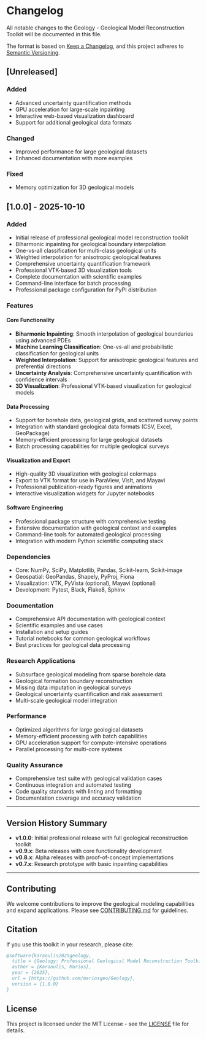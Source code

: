 # Changelog

All notable changes to the Geology - Geological Model Reconstruction Toolkit will be documented in this file.

The format is based on [Keep a Changelog](https://keepachangelog.com/en/1.0.0/),
and this project adheres to [Semantic Versioning](https://semver.org/spec/v2.0.0.html).

## [Unreleased]

### Added
- Advanced uncertainty quantification methods
- GPU acceleration for large-scale inpainting
- Interactive web-based visualization dashboard
- Support for additional geological data formats

### Changed
- Improved performance for large geological datasets
- Enhanced documentation with more examples

### Fixed
- Memory optimization for 3D geological models

## [1.0.0] - 2025-10-10

### Added
- Initial release of professional geological model reconstruction toolkit
- Biharmonic inpainting for geological boundary interpolation
- One-vs-all classification for multi-class geological units
- Weighted interpolation for anisotropic geological features
- Comprehensive uncertainty quantification framework
- Professional VTK-based 3D visualization tools
- Complete documentation with scientific examples
- Command-line interface for batch processing
- Professional package configuration for PyPI distribution

### Features

#### Core Functionality
- **Biharmonic Inpainting**: Smooth interpolation of geological boundaries using advanced PDEs
- **Machine Learning Classification**: One-vs-all and probabilistic classification for geological units
- **Weighted Interpolation**: Support for anisotropic geological features and preferential directions
- **Uncertainty Analysis**: Comprehensive uncertainty quantification with confidence intervals
- **3D Visualization**: Professional VTK-based visualization for geological models

#### Data Processing
- Support for borehole data, geological grids, and scattered survey points
- Integration with standard geological data formats (CSV, Excel, GeoPackage)
- Memory-efficient processing for large geological datasets
- Batch processing capabilities for multiple geological surveys

#### Visualization and Export
- High-quality 3D visualization with geological colormaps
- Export to VTK format for use in ParaView, VisIt, and Mayavi
- Professional publication-ready figures and animations
- Interactive visualization widgets for Jupyter notebooks

#### Software Engineering
- Professional package structure with comprehensive testing
- Extensive documentation with geological context and examples
- Command-line tools for automated geological processing
- Integration with modern Python scientific computing stack

### Dependencies
- Core: NumPy, SciPy, Matplotlib, Pandas, Scikit-learn, Scikit-image
- Geospatial: GeoPandas, Shapely, PyProj, Fiona
- Visualization: VTK, PyVista (optional), Mayavi (optional)
- Development: Pytest, Black, Flake8, Sphinx

### Documentation
- Comprehensive API documentation with geological context
- Scientific examples and use cases
- Installation and setup guides
- Tutorial notebooks for common geological workflows
- Best practices for geological data processing

### Research Applications
- Subsurface geological modeling from sparse borehole data
- Geological formation boundary reconstruction
- Missing data imputation in geological surveys
- Geological uncertainty quantification and risk assessment
- Multi-scale geological model integration

### Performance
- Optimized algorithms for large geological datasets
- Memory-efficient processing with batch capabilities
- GPU acceleration support for compute-intensive operations
- Parallel processing for multi-core systems

### Quality Assurance
- Comprehensive test suite with geological validation cases
- Continuous integration and automated testing
- Code quality standards with linting and formatting
- Documentation coverage and accuracy validation

---

## Version History Summary

- **v1.0.0**: Initial professional release with full geological reconstruction toolkit
- **v0.9.x**: Beta releases with core functionality development
- **v0.8.x**: Alpha releases with proof-of-concept implementations
- **v0.7.x**: Research prototype with basic inpainting capabilities

---

## Contributing

We welcome contributions to improve the geological modeling capabilities and expand applications. Please see [CONTRIBUTING.md](CONTRIBUTING.md) for guidelines.

## Citation

If you use this toolkit in your research, please cite:

```bibtex
@software{karaoulis2025geology,
  title = {Geology: Professional Geological Model Reconstruction Toolkit},
  author = {Karaoulis, Marios},
  year = {2025},
  url = {https://github.com/mariosgeo/Geology},
  version = {1.0.0}
}
```

## License

This project is licensed under the MIT License - see the [LICENSE](LICENSE) file for details.